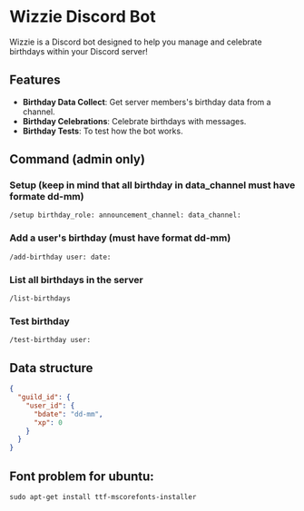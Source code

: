 # Wizzie Discord Bot

Wizzie is a Discord bot designed to help you manage and celebrate birthdays within your Discord server!

## Features

- **Birthday Data Collect**: Get server members's birthday data from a channel.
- **Birthday Celebrations**: Celebrate birthdays with messages.
- **Birthday Tests**: To test how the bot works.

## Command (admin only)

### Setup (keep in mind that all birthday in data_channel must have formate dd-mm)

```
/setup birthday_role: announcement_channel: data_channel:
```

### Add a user's birthday (must have format dd-mm)

```
/add-birthday user: date:
```

### List all birthdays in the server

```
/list-birthdays
```

### Test birthday

```
/test-birthday user:
```

## Data structure

```json
{
  "guild_id": {
    "user_id": {
      "bdate": "dd-mm",
      "xp": 0
    }
  }
}
```

## Font problem for ubuntu:

```
sudo apt-get install ttf-mscorefonts-installer
```
